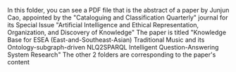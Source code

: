 In this folder, you can see a PDF file that is the abstract of a paper by Junjun Cao, appointed by the "Cataloguing and Classification Quarterly" journal for its Special Issue "Artificial Intelligence and Ethical Representation, Organization, and Discovery of Knowledge"
The paper is titled "Knowledge Base for ESEA (East-and-Southeast-Asian) Traditional Music and its Ontology-subgraph-driven NLQ2SPARQL Intelligent Question-Answering System Research"
The other 2 folders are corresponding to the paper's content
